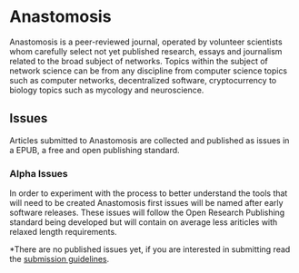 # Anastomosis
Anastomosis is a peer-reviewed journal, operated by volunteer scientists whom carefully select not yet published research, essays and journalism related to the broad subject of networks. Topics within the subject of network science can be from any discipline from computer science topics such as computer networks, decentralized software, cryptocurrency to biology topics such as mycology and neuroscience.

## Issues
Articles submitted to Anastomosis are collected and published as issues in a EPUB, a free and open publishing standard.

### Alpha Issues
In order to experiment with the process to better understand the tools that will need to be created Anastomosis first issues will be named after early software releases. These issues will follow the Open Research Publishing standard being developed but will contain on average less ariticles with relaxed length requirements. 

*There are no published issues yet, if you are interested in submitting read the [submission guidelines](https://github.com/Anastomosis/Submissions).
